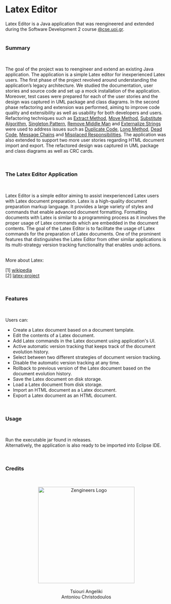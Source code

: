 # Latex Editor

Latex Editor is a Java application that was reengineered and extended during the Software Development 2 course [@cse.uoi.gr](https://www.cs.uoi.gr/).<br><br>

### Summary
<br>
 
The goal of the project was to reengineer and extend an existing Java application. The
application is a simple Latex editor for inexperienced Latex users. The first phase of the project revolved around understanding the application’s legacy architecture. We studied the
documentation, user stories and source code and set up a mock installation of the application.
Moreover, test cases were prepared for each of the user stories and the design was captured
in UML package and class diagrams. In the second phase refactoring and extension was
performed, aiming to improve code quality and extensibility as well as usability for both
developers and users. Refactoring techniques such as [Extract Method](https://refactoring.guru/extract-method), [Move Method](https://refactoring.guru/move-method),
[Substitute Algorithm](https://refactoring.guru/substitute-algorithm), [Singleton Pattern](https://refactoring.guru/design-patterns/singleton), [Remove Middle Man](https://refactoring.guru/remove-middle-man) and [Externalize Strings](https://stackoverflow.com/questions/38578507/what-is-string-externalization)
were used to address issues such as [Duplicate Code](https://refactoring.guru/smells/duplicate-code), [Long Method](https://refactoring.guru/smells/long-method), [Dead Code](https://refactoring.guru/smells/dead-code), [Message Chains](https://refactoring.guru/smells/message-chains) and [Misplaced Responsibilities](https://moderatemisbehaviour.github.io/clean-code-smells-and-heuristics/general/g17-misplaced-responsibility.html). The application was also extended to support two more user stories regarding HTML document import and export. The refactored design was
captured in UML package and class diagrams as well as CRC cards.

<br>

### The Latex Editor Application
<br>

Latex Editor is a simple editor aiming to assist inexperienced Latex users with Latex document
preparation. Latex is a high-quality document preparation markup language. It provides a
large variety of styles and commands that enable advanced document formatting. Formatting
documents with Latex is similar to a programming process as it involves the proper usage of
Latex commands which are embedded in the document contents. The goal of the Latex Editor
is to facilitate the usage of Latex commands for the preparation of Latex documents. One of
the prominent features that distinguishes the Latex Editor from other similar applications is its multi-strategy version tracking functionality that enables undo actions.

<br>
More about Latex:
<br>

[1] [wikipedia](https://en.wikipedia.org/wiki/LaTeX)<br>
[2] [latex-project](https://www.latex-project.org/)

<br>

### Features
<br>

Users can:
-   Create a Latex document based on a document tamplate.
-   Edit the contents of a Latex document.
-   Add Latex commands in the Latex document using application's UI.
-   Active automatic version tracking that keeps track of the document evolution history.
-   Select between two different strategies of document version tracking.
-   Disable the automatic version tracking at any time.
-   Rollback to previous version of the Latex document based on the document evolution history.
-   Save the Latex document on disk storage.
-   Load a Latex document from disk storage.
-   Import an HTML document as a Latex document.
-   Export a Latex document as an HTML document.

<br>

### Usage
<br>

Run the executable jar found in releases.
<br>
Alternatively, the application is also ready to be imported into Eclipse IDE.

<br>

### Credits
<br>

<p align="center">
  <img src="https://lh3.googleusercontent.com/xxXiDpRLiQN6Qmrp7gI-Q_eOLRIXclalbnV3PpWLgjuHjbRL_SSFkHMWwdRqhCF7VU4Ht2G2jqSo0UJ15p52fOoVU4dPXcGhGW564vFTtLG7PWlk3996Yt0TL18v3d6TJkGy1KJ3ud0o-FwqzXQHvwNu1xZCz4sRQCd3swkr1cERqIfW6yewuMWnJEuikkK5-w9UNcPYpbbV36sbrEzsEIs_qK_Isyi4iLY2sJFSjTO8b7syRg5Z1sS40jqG3Nsc6HEmUVCIWD3OsB7Cja22_46ROxd_SVSiRDF2qifxYQEspMhGeW6MSajhRjS37s5i4PGX3nzC3AW0ZrPquI8dcbhMV1c2-140I8ZXPJEDJFYDEdKlQIpvVRuMqfXGJx-4Q6mSDBniVx9i_NKFdAx5cg71kXfOEzEiOF7SfjPZ1-AlYRosh2IZnogIdM_swMiEBxxATtxzx2poFBh-mzFk39huGvVLOOvYOS94bl5o5gcGAfSxUpK4rfptnJ32wnBsYjb8s1NiP151o8vEKjMQ7akJT2IB4rm5xCIbWB8lpOu34NmaQqTmgQ0ujUutEqEtD2Zay-uogGLRlwBTowfR6bxHoOKppBG2YFGLC4ZuuVkExu0eQIqAkLon9SS0yenQrPEgydomkXu7RNTEI4dgWc8RbQwDvur1O5HzY8hvdzc_ys37E1GP75EkaEAhSI96WYfVP3E-mc9dGO2T-4uji4Pp=w365-h366-no?authuser=0" alt="Zengineers Logo" width="300" height="300">
  <br>
  <br>
  Tsiouri Angeliki
  <br>
  Antoniou Christodoulos
</p>